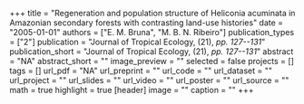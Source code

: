 +++
title = "Regeneration and population structure of Heliconia acuminata in Amazonian secondary forests with contrasting land-use histories"
date = "2005-01-01"
authors = ["E. M. Bruna", "M. B. N. Ribeiro"]
publication_types = ["2"]
publication = "Journal of Tropical Ecology, (21), _pp. 127--131_"
publication_short = "Journal of Tropical Ecology, (21), _pp. 127--131_"
abstract = "NA"
abstract_short = ""
image_preview = ""
selected = false
projects = []
tags = []
url_pdf = "NA"
url_preprint = ""
url_code = ""
url_dataset = ""
url_project = ""
url_slides = ""
url_video = ""
url_poster = ""
url_source = ""
math = true
highlight = true
[header]
image = ""
caption = ""
+++
